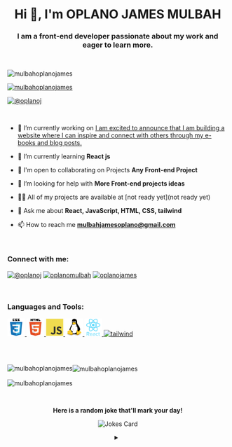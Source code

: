 <h1 align="center">Hi 👋, I'm OPLANO JAMES MULBAH</h1>
<h3 align="center">I am a front-end developer passionate about my work and eager to learn more.</h3>
<br />

<p align="left"> <img src="https://komarev.com/ghpvc/?username=mulbahoplanojames&label=Profile%20views&color=0e75b6&style=flat" alt="mulbahoplanojames" /> </p>

<p align="left"> <a href="https://github.com/ryo-ma/github-profile-trophy"><img src="https://github-profile-trophy.vercel.app/?username=mulbahoplanojames" alt="mulbahoplanojames" /></a> </p>

<p align="left"> <a href="https://twitter.com/@oplanoj" target="blank"><img src="https://img.shields.io/twitter/follow/@oplanoj?logo=twitter&style=for-the-badge" alt="@oplanoj" /></a> </p>
<br />


- 🔭 I’m currently working on [I am excited to announce that I am building a website where I can inspire and connect with others through my e-books and blog posts.](devtech-ebook-blog.netlify.app/)

- 🌱 I’m currently learning **React js**

- 👯 I'm open to collaborating on Projects **Any Front-end Project**

- 🤝 I’m looking for help with **More Front-end projects ideas**

- 👨‍💻 All of my projects are available at [not ready yet](not ready yet)

- 💬 Ask me about **React, JavaScript, HTML, CSS, tailwind**

- 📫 How to reach me **mulbahjamesoplano@gmail.com**

<br/>

<h3 align="left">Connect with me:</h3>
<p align="left">
<a href="https://twitter.com/@oplanoj" target="blank"><img align="center" src="https://raw.githubusercontent.com/rahuldkjain/github-profile-readme-generator/master/src/images/icons/Social/twitter.svg" alt="@oplanoj" height="30" width="40" /></a>
<a href="https://fb.com/oplanomulbah" target="blank"><img align="center" src="https://raw.githubusercontent.com/rahuldkjain/github-profile-readme-generator/master/src/images/icons/Social/facebook.svg" alt="oplanomulbah" height="30" width="40" /></a>
<a href="https://instagram.com/oplanojames" target="blank"><img align="center" src="https://raw.githubusercontent.com/rahuldkjain/github-profile-readme-generator/master/src/images/icons/Social/instagram.svg" alt="oplanojames" height="30" width="40" /></a>
</p>
<br/>
<h3 align="left">Languages and Tools:</h3>
<p align="left"> <a href="https://www.w3schools.com/css/" target="_blank" rel="noreferrer"> <img src="https://raw.githubusercontent.com/devicons/devicon/master/icons/css3/css3-original-wordmark.svg" alt="css3" width="40" height="40"/> </a> <a href="https://www.w3.org/html/" target="_blank" rel="noreferrer"> <img src="https://raw.githubusercontent.com/devicons/devicon/master/icons/html5/html5-original-wordmark.svg" alt="html5" width="40" height="40"/> </a> <a href="https://developer.mozilla.org/en-US/docs/Web/JavaScript" target="_blank" rel="noreferrer"> <img src="https://raw.githubusercontent.com/devicons/devicon/master/icons/javascript/javascript-original.svg" alt="javascript" width="40" height="40"/> </a> <a href="https://www.linux.org/" target="_blank" rel="noreferrer"> <img src="https://raw.githubusercontent.com/devicons/devicon/master/icons/linux/linux-original.svg" alt="linux" width="40" height="40"/> </a> <a href="https://reactjs.org/" target="_blank" rel="noreferrer"> <img src="https://raw.githubusercontent.com/devicons/devicon/master/icons/react/react-original-wordmark.svg" alt="react" width="40" height="40"/> </a> <a href="https://tailwindcss.com/" target="_blank" rel="noreferrer"> <img src="https://www.vectorlogo.zone/logos/tailwindcss/tailwindcss-icon.svg" alt="tailwind" width="40" height="40"/> </a> </p>
<br/><br/>
<p><img align="left" src="https://github-readme-stats.vercel.app/api/top-langs?username=mulbahoplanojames&show_icons=true&locale=en&layout=compact" alt="mulbahoplanojames" /></p>

<p><img align="center" src="https://github-readme-stats.vercel.app/api?username=mulbahoplanojames&show_icons=true&locale=en" alt="mulbahoplanojames" /></p>

<p><img align="center" src="https://github-readme-streak-stats.herokuapp.com/?user=mulbahoplanojames&" alt="mulbahoplanojames" /></p>


<!-- START NEW SECTION -->
<div align="center">
 <br>
 <p align="centre"><b> Here is a random joke that'll mark your day!</b></p>
 
 
![Jokes Card](https://readme-jokes.vercel.app/api)
 
 
<details><summary align="center"> </samp></summary><p align ="centre"> Refresh page to load New joke</p></details>
<br>
</div>


